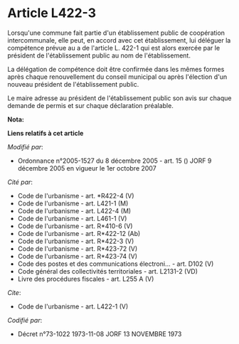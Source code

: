 # Article L422-3

Lorsqu'une commune fait partie d'un établissement public de coopération intercommunale, elle peut, en accord avec cet
établissement, lui déléguer la compétence prévue au a de l'article L. 422-1 qui est alors exercée par le président de
l'établissement public au nom de l'établissement. 

La délégation de compétence doit être confirmée dans les mêmes formes après chaque renouvellement du conseil municipal ou
après l'élection d'un nouveau président de l'établissement public. 

Le maire adresse au président de l'établissement public son avis sur chaque demande de permis et sur chaque déclaration
préalable.

**Nota:**



**Liens relatifs à cet article**

_Modifié par_:

  - Ordonnance n°2005-1527 du 8 décembre 2005 - art. 15 () JORF 9 décembre 2005 en vigueur le 1er octobre 2007

_Cité par_:

  - Code de l'urbanisme - art. *R422-4 (V)
  - Code de l'urbanisme - art. L421-1 (M)
  - Code de l'urbanisme - art. L422-4 (M)
  - Code de l'urbanisme - art. L461-1 (V)
  - Code de l'urbanisme - art. R*410-6 (V)
  - Code de l'urbanisme - art. R*422-12 (Ab)
  - Code de l'urbanisme - art. R*422-3 (V)
  - Code de l'urbanisme - art. R*423-72 (V)
  - Code de l'urbanisme - art. R*423-74 (V)
  - Code des postes et des communications électroni... - art. D102 (V)
  - Code général des collectivités territoriales - art. L2131-2 (VD)
  - Livre des procédures fiscales - art. L255 A (V)

_Cite_:

  - Code de l'urbanisme - art. L422-1 (V)

_Codifié par_:

  - Décret n°73-1022 1973-11-08 JORF 13 NOVEMBRE 1973
